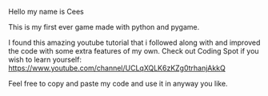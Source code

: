 Hello my name is Cees

This is my first ever game made with python and pygame.

I found this amazing youtube tutorial that i followed along with and improved the code with some extra features of my own.
Check out Coding Spot if you wish to learn yourself: https://www.youtube.com/channel/UCLqXQLK6zKZg0trhanjAkkQ

Feel free to copy and paste my code and use it in anyway you like.
